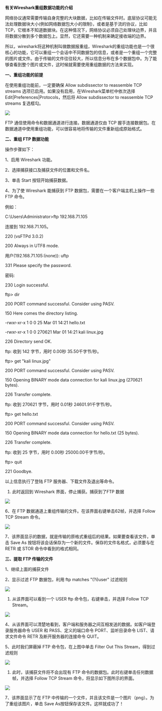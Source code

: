**有关Wireshark重组数据功能的介绍**

网络协议通常需要传输自身完整的大块数据，比如在传输文件时。底层协议可能无法处理数据块大小(例如网络数据包大小的限制)，或者是基于流的协议，比如TCP，它根本不知道数据块。在这种情况下，网络协议必须自己处理块边界，并且将数据分散到多个数据包上。显然，它还需要一种机制来确定接收端的边界。

所以，wireshark将这种机制叫做数据报重组，Wireshark的重组功能也是一个很核心的功能，它可以重组一个会话中不同数据包的信息，或者是一个重组一个完整的图片或文件。由于传输的文件往往较大，所以信息分布在多个数据包中。为了能够查看到整个图片或文件，这时候就需要使用重组数据的方法来实现。

**一、重组功能的前提**

在使用重组功能前，一定要确保 Allow subdissector to reassemble TCP streams
选项已启用。如果没有启用，在Wireshark菜单栏中依次选择
Edit\|Preferences\|Protocols，然后将 Allow subdissector to reassemble TCP
streams 复选框勾。

![](media/9dbc6fc29681841586511106dbf0bbfb.png)

FTP 通信使用命令和数据通道进行连接。数据通道仅由 TCP
握手连接数据包。在数据通道中使用重组功能，可以很容易地将传输的文件重新组成原始格式。

**二、重组 FTP 数据功能**

操作步骤如下：

1、启用 Wireshark 功能。

2、选择捕获接口及捕获文件的位置和文件名。

3、单击 Start 按钮开始捕获数据。

4、为了使 Wireshark 能捕获到 FTP 数据包，需要在一个客户端主机上操作一些 FTP
命令。

例如：

C:\\Users\\Administrator\>ftp 192.168.71.105

连接到 192.168.71.105。

220 (vsFTPd 3.0.2)

200 Always in UTF8 mode.

用户(192.168.71.105:(none)): uftp

331 Please specify the password.

密码:

230 Login successful.

ftp\> dir

200 PORT command successful. Consider using PASV.

150 Here comes the directory listing.

\-rwxr-xr-x 1 0 0 25 Mar 01 14:21 hello.txt

\-rwxr-xr-x 1 0 0 270621 Mar 01 14:21 kali linux.jpg

226 Directory send OK.

ftp: 收到 142 字节，用时 0.00秒 35.50千字节/秒。

ftp\> get "kali linux.jpg"

200 PORT command successful. Consider using PASV.

150 Opening BINARY mode data connection for kali linux.jpg (270621 bytes).

226 Transfer complete.

ftp: 收到 270621 字节，用时 0.01秒 24601.91千字节/秒。

ftp\> get hello.txt

200 PORT command successful. Consider using PASV.

150 Opening BINARY mode data connection for hello.txt (25 bytes).

226 Transfer complete.

ftp: 收到 25 字节，用时 0.00秒 25000.00千字节/秒。

ftp\> quit

221 Goodbye.

以上信息执行了登陆 FTP 服务器、下载文件及退出等命令。

1.  此时返回到 Wireshark 界面，停止捕获。捕获到了FTP 数据

![](media/b0f44661b3f6b5cfd06387dba75f0a16.png)

6、在 FTP 数据通道上重组传输的文件。在该界面右键单击62帧，并选择 Follow TCP
Stream 命令。

![](media/21bde5092810e01f1f92424584d86a38.png)

7、该界面显示的数据，就是传输的原格式重组后的结果。如果要查看该文件，单击 Save
As 按钮将该会话保存为一个新的文件。保存的文件名格式，必须要与在 RETR 或 STOR
命令中看到的格式相同。

**三、提取 FTP 传输的文件**

1、继续上面的捕获文件

2、显示过滤 FTP 数据包，利用 ftp matches "(?i)user" 过滤规则

![](media/15bba912e57696a33a6b3df09536a34a.png)

1.  从该界面可以看到一个 USER ftp 命令包，右键单击，并选择 Follow TCP Stream。

![](media/431d9ea91b2c0196d05f7fd026edc69a.png)

4、从该界面可以清楚地看到，客户端和服务器之间互相发送的数据。如客户端登录服务器命令
USER 和 PASS、定义的端口命令 PORT、监听目录命令 LIST、请求文件命令 RETR
及断开服务器的连接命令 QUIT。

5、此时我们屏蔽掉 FTP 命令包，在上图中单击 Filter Out This Stream，得到过滤规则

![](media/a3823a361d4f20c4492c66f38dc70510.png)

1.  此时，该捕获文件将不会出现有 FTP
    命令的数据包。此时右键单击任何数据帧，并选择 Follow TCP Stream
    命令，将显示如下图所示的界面。

![](media/c149c2d32fbc34b21f047d6180b696a1.png)

7、该界面显示了在 FTP
中传输的一个文件，并且该文件是一个图片（png）。为了重组该图片，单击 Save
As按钮保存该文件。这样就成功了！
